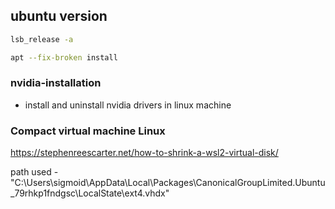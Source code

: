 ## ubuntu version
```bash
lsb_release -a
```
```bash
apt --fix-broken install
```

### nvidia-installation
- install and uninstall nvidia drivers in linux machine


### Compact virtual machine Linux

https://stephenreescarter.net/how-to-shrink-a-wsl2-virtual-disk/

path used - "C:\Users\sigmoid\AppData\Local\Packages\CanonicalGroupLimited.Ubuntu_79rhkp1fndgsc\LocalState\ext4.vhdx"
